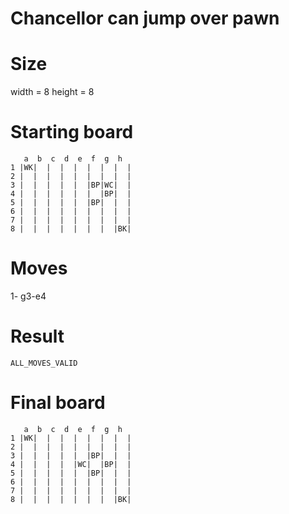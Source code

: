 # Chancellor can jump over pawn

# Size
width = 8
height = 8

# Starting board
```
   a  b  c  d  e  f  g  h
1 |WK|  |  |  |  |  |  |  |
2 |  |  |  |  |  |  |  |  |
3 |  |  |  |  |  |BP|WC|  |
4 |  |  |  |  |  |  |BP|  |
5 |  |  |  |  |  |BP|  |  |
6 |  |  |  |  |  |  |  |  |
7 |  |  |  |  |  |  |  |  |
8 |  |  |  |  |  |  |  |BK|
```
# Moves
1- g3-e4



# Result
`ALL_MOVES_VALID`

# Final board
```
   a  b  c  d  e  f  g  h
1 |WK|  |  |  |  |  |  |  |
2 |  |  |  |  |  |  |  |  |
3 |  |  |  |  |  |BP|  |  |
4 |  |  |  |  |WC|  |BP|  |
5 |  |  |  |  |  |BP|  |  |
6 |  |  |  |  |  |  |  |  |
7 |  |  |  |  |  |  |  |  |
8 |  |  |  |  |  |  |  |BK|
```
